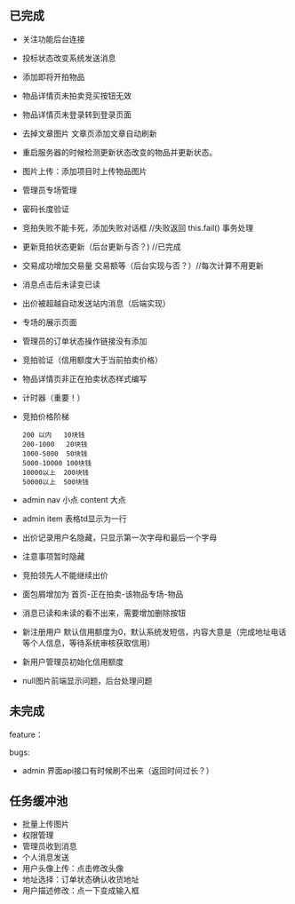 
## 已完成

- 关注功能后台连接  
- 投标状态改变系统发送消息
- 添加即将开拍物品
- 物品详情页未拍卖竞买按钮无效 
- 物品详情页未登录转到登录页面 
- 去掉文章图片 文章页添加文章自动刷新
- 重启服务器的时候检测更新状态改变的物品并更新状态。
- 图片上传：添加项目时上传物品图片
- 管理员专场管理
- 密码长度验证
- 竞拍失败不能卡死，添加失败对话框 //失败返回 this.fail() 事务处理
- 更新竞拍状态更新（后台更新与否？) //已完成
- 交易成功增加交易量 交易额等（后台实现与否？）//每次计算不用更新
- 消息点击后未读变已读
- 出价被超越自动发送站内消息（后端实现）
- 专场的展示页面
- 管理员的订单状态操作链接没有添加
- 竞拍验证（信用额度大于当前拍卖价格）
- 物品详情页非正在拍卖状态样式编写
- 计时器（重要！）

- 竞拍价格阶梯
    ```
    200 以内   10块钱
    200-1000   20块钱
    1000-5000  50块钱
    5000-10000 100块钱
    10000以上  200块钱
    50000以上  500块钱
    ```
- admin nav 小点 content 大点
- admin item 表格td显示为一行
- 出价记录用户名隐藏，只显示第一次字母和最后一个字母
- 注意事项暂时隐藏
- 竞拍领先人不能继续出价
- 面包屑增加为 首页-正在拍卖-该物品专场-物品
- 消息已读和未读的看不出来，需要增加删除按钮
- 新注册用户 默认信用额度为0，默认系统发短信，内容大意是（完成地址电话等个人信息，等待系统审核获取信用）
- 新用户管理员初始化信用额度
- null图片前端显示问题，后台处理问题

## 未完成

feature：



bugs:


- admin 界面api接口有时候刷不出来（返回时间过长？）

## 任务缓冲池

- 批量上传图片
- 权限管理
- 管理员收到消息
- 个人消息发送
- 用户头像上传：点击修改头像
- 地址选择：订单状态确认收货地址
- 用户描述修改：点一下变成输入框